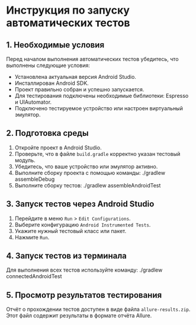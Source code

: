 # Инструкция по запуску автоматических тестов

## 1. Необходимые условия

Перед началом выполнения автоматических тестов убедитесь, что выполнены следующие условия:

- Установлена актуальная версия Android Studio.
- Инсталлирован Android SDK.
- Проект правильно собран и успешно запускается.
- Для тестирования подключены необходимые библиотеки: Espresso и UIAutomator.
- Подключено тестируемое устройство или настроен виртуальный эмулятор.

## 2. Подготовка среды

1. Откройте проект в Android Studio.
2. Проверьте, что в файле `build.gradle` корректно указан тестовый модуль.
3. Убедитесь, что ваше устройство или эмулятор активно.
4. Выполните сборку проекта с помощью команды:
  ./gradlew assembleDebug
5. Выполните сборку тестов:
  ./gradlew assembleAndroidTest

## 3. Запуск тестов через Android Studio

1. Перейдите в меню `Run` > `Edit Configurations`.
2. Выберите конфигурацию `Android Instrumented Tests`.
3. Укажите нужный тестовый класс или пакет.
4. Нажмите `Run`.

## 4. Запуск тестов из терминала

Для выполнения всех тестов используйте команду:
./gradlew connectedAndroidTest

## 5. Просмотр результатов тестирования

Отчёт о прохождении тестов доступен в виде файла `allure-results.zip`. Этот файл содержит результаты в формате отчёта Allure.


